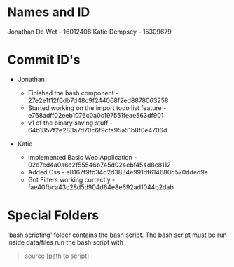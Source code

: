 # Names and ID
Jonathan De Wet - 16012408
Katie Dempsey - 15309679


# Commit ID's
* Jonathan 
  - Finished the bash component - 27e2e1f12f6db7d48c9f244068f2ed8878063258
  - Started working on the import todo list feature - e768adff02eeb1076c0a0c197551feae563df901
  - v1 of the binary saving stuff - 64b1857f2e283a7d70c6f9cfe95a51b8f0e4706d

* Katie 
  - Implemented Basic Web Application - 02e7ed4a0a6c2f55546b745d024ebf454d8c8112
  - Added Css - e8167f9fb34d2d3834e991df614680d570dded9e
  - Got Filters working correctly - fae40fbca43c28d5d904d64e8e692ad1044b2dab

# Special Folders
'bash scripting' folder contains the bash script.
The bash script must be run inside data/files
run the bash script with
> source [path to script]

